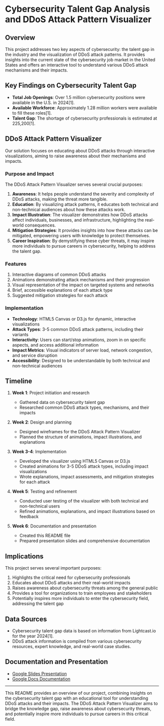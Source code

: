 # Cybersecurity Talent Gap Analysis and DDoS Attack Pattern Visualizer

## Overview

This project addresses two key aspects of cybersecurity: the talent gap in the industry and the visualization of DDoS attack patterns. It provides insights into the current state of the cybersecurity job market in the United States and offers an interactive tool to understand various DDoS attack mechanisms and their impacts.

## Key Findings on Cybersecurity Talent Gap

- **Total Job Openings**: Over 1.5 million cybersecurity positions were available in the U.S. in 2024[1].
- **Available Workforce**: Approximately 1.28 million workers were available to fill these roles[1].
- **Talent Gap**: The shortage of cybersecurity professionals is estimated at 225,200[1].

## DDoS Attack Pattern Visualizer

Our solution focuses on educating about DDoS attacks through interactive visualizations, aiming to raise awareness about their mechanisms and impacts.

### Purpose and Impact

The DDoS Attack Pattern Visualizer serves several crucial purposes:

1. **Awareness**: It helps people understand the severity and complexity of DDoS attacks, making the threat more tangible.
2. **Education**: By visualizing attack patterns, it educates both technical and non-technical audiences about how these attacks work.
3. **Impact Illustration**: The visualizer demonstrates how DDoS attacks affect individuals, businesses, and infrastructure, highlighting the real-world consequences.
4. **Mitigation Strategies**: It provides insights into how these attacks can be mitigated, empowering users with knowledge to protect themselves.
5. **Career Inspiration**: By demystifying these cyber threats, it may inspire more individuals to pursue careers in cybersecurity, helping to address the talent gap.

### Features

1. Interactive diagrams of common DDoS attacks
2. Animations demonstrating attack mechanisms and their progression
3. Visual representation of the impact on targeted systems and networks
4. Brief, accessible explanations of each attack type
5. Suggested mitigation strategies for each attack

### Implementation

- **Technology**: HTML5 Canvas or D3.js for dynamic, interactive visualizations
- **Attack Types**: 3-5 common DDoS attack patterns, including their variants
- **Interactivity**: Users can start/stop animations, zoom in on specific aspects, and access additional information
- **Impact Metrics**: Visual indicators of server load, network congestion, and service disruption
- **Accessibility**: Designed to be understandable by both technical and non-technical audiences

## Timeline

1. **Week 1**: Project initiation and research
   - Gathered data on cybersecurity talent gap
   - Researched common DDoS attack types, mechanisms, and their impacts

2. **Week 2**: Design and planning
   - Designed wireframes for the DDoS Attack Pattern Visualizer
   - Planned the structure of animations, impact illustrations, and explanations

3. **Week 3-4**: Implementation
   - Developed the visualizer using HTML5 Canvas or D3.js
   - Created animations for 3-5 DDoS attack types, including impact visualizations
   - Wrote explanations, impact assessments, and mitigation strategies for each attack

4. **Week 5**: Testing and refinement
   - Conducted user testing of the visualizer with both technical and non-technical users
   - Refined animations, explanations, and impact illustrations based on feedback

5. **Week 6**: Documentation and presentation
   - Created this README file
   - Prepared presentation slides and comprehensive documentation

## Implications

This project serves several important purposes:
1. Highlights the critical need for cybersecurity professionals
2. Educates about DDoS attacks and their real-world impacts
3. Raises awareness about cybersecurity threats among the general public
4. Provides a tool for organizations to train employees and stakeholders
5. Potentially inspires more individuals to enter the cybersecurity field, addressing the talent gap

## Data Sources

- Cybersecurity talent gap data is based on information from Lightcast.io for the year 2024[1].
- DDoS attack information is compiled from various cybersecurity resources, expert knowledge, and real-world case studies.

## Documentation and Presentation

- [Google Slides Presentation](https://docs.google.com/presentation/d/1wZDpEah3ORrC00Pbs0xFTBBDw1Fz_tgapoWW0X7k_pM/edit?usp=sharing)
- [Google Docs Documentation](https://docs.google.com/document/d/1Cgh5QN1ZWw0urbFxW1WG93IUhjaZKn0-OxYQGpXKAOI/edit?usp=sharing)

---

This README provides an overview of our project, combining insights on the cybersecurity talent gap with an educational tool for understanding DDoS attacks and their impacts. The DDoS Attack Pattern Visualizer aims to bridge the knowledge gap, raise awareness about cybersecurity threats, and potentially inspire more individuals to pursue careers in this critical field.
